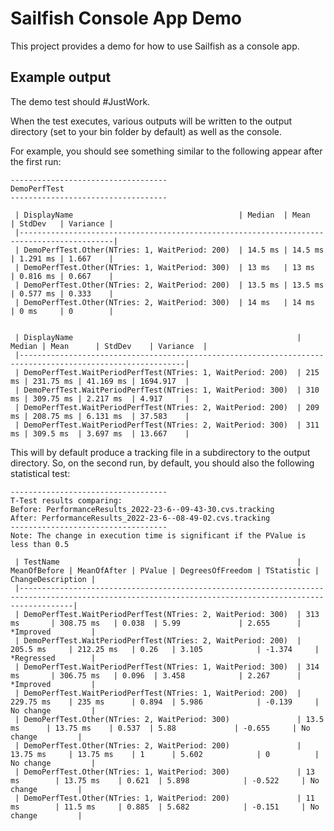 # Sailfish Console App Demo

This project provides a demo for how to use Sailfish as a console app.

## Example output

The demo test should #JustWork.

When the test executes, various outputs will be written to the output directory (set to your bin folder by default) as well as the console.

For example, you should see something similar to the following appear after the first run:

```
-----------------------------------
DemoPerfTest
-----------------------------------

 | DisplayName                                     | Median  | Mean    | StdDev   | Variance |
 |-------------------------------------------------------------------------------------------|
 | DemoPerfTest.Other(NTries: 1, WaitPeriod: 200)  | 14.5 ms | 14.5 ms | 1.291 ms | 1.667    |
 | DemoPerfTest.Other(NTries: 1, WaitPeriod: 300)  | 13 ms   | 13 ms   | 0.816 ms | 0.667    |
 | DemoPerfTest.Other(NTries: 2, WaitPeriod: 200)  | 13.5 ms | 13.5 ms | 0.577 ms | 0.333    |
 | DemoPerfTest.Other(NTries: 2, WaitPeriod: 300)  | 14 ms   | 14 ms   | 0 ms     | 0        |


 | DisplayName                                                  | Median | Mean      | StdDev    | Variance  |
 |-----------------------------------------------------------------------------------------------------------|
 | DemoPerfTest.WaitPeriodPerfTest(NTries: 1, WaitPeriod: 200)  | 215 ms | 231.75 ms | 41.169 ms | 1694.917  |
 | DemoPerfTest.WaitPeriodPerfTest(NTries: 1, WaitPeriod: 300)  | 310 ms | 309.75 ms | 2.217 ms  | 4.917     |
 | DemoPerfTest.WaitPeriodPerfTest(NTries: 2, WaitPeriod: 200)  | 209 ms | 208.75 ms | 6.131 ms  | 37.583    |
 | DemoPerfTest.WaitPeriodPerfTest(NTries: 2, WaitPeriod: 300)  | 311 ms | 309.5 ms  | 3.697 ms  | 13.667    |

```

This will by default produce a tracking file in a subdirectory to the output directory. So, on the second run, by default, you should also the following statistical test:

```
-----------------------------------
T-Test results comparing:
Before: PerformanceResults_2022-23-6--09-43-30.cvs.tracking
After: PerformanceResults_2022-23-6--08-49-02.cvs.tracking
-----------------------------------
Note: The change in execution time is significant if the PValue is less than 0.5

 | TestName                                                     | MeanOfBefore | MeanOfAfter | PValue | DegreesOfFreedom | TStatistic | ChangeDescription |
 |--------------------------------------------------------------------------------------------------------------------------------------------------------|
 | DemoPerfTest.WaitPeriodPerfTest(NTries: 2, WaitPeriod: 300)  | 313 ms       | 308.75 ms   | 0.038  | 5.99             | 2.655      | *Improved         |
 | DemoPerfTest.WaitPeriodPerfTest(NTries: 2, WaitPeriod: 200)  | 205.5 ms     | 212.25 ms   | 0.26   | 3.105            | -1.374     | *Regressed        |
 | DemoPerfTest.WaitPeriodPerfTest(NTries: 1, WaitPeriod: 300)  | 314 ms       | 306.75 ms   | 0.096  | 3.458            | 2.267      | *Improved         |
 | DemoPerfTest.WaitPeriodPerfTest(NTries: 1, WaitPeriod: 200)  | 229.75 ms    | 235 ms      | 0.894  | 5.986            | -0.139     | No change         |
 | DemoPerfTest.Other(NTries: 2, WaitPeriod: 300)               | 13.5 ms      | 13.75 ms    | 0.537  | 5.88             | -0.655     | No change         |
 | DemoPerfTest.Other(NTries: 2, WaitPeriod: 200)               | 13.75 ms     | 13.75 ms    | 1      | 5.602            | 0          | No change         |
 | DemoPerfTest.Other(NTries: 1, WaitPeriod: 300)               | 13 ms        | 13.75 ms    | 0.621  | 5.898            | -0.522     | No change         |
 | DemoPerfTest.Other(NTries: 1, WaitPeriod: 200)               | 11 ms        | 11.5 ms     | 0.885  | 5.682            | -0.151     | No change         |


```